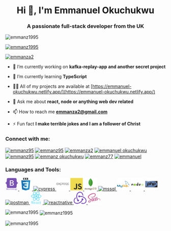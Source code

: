 <h1 align="center">Hi 👋, I'm Emmanuel Okuchukwu</h1>
<h3 align="center">A passionate full-stack developer from the UK</h3>

<p align="left"> <img src="https://komarev.com/ghpvc/?username=emmanz1995&label=Profile%20views&color=0e75b6&style=flat" alt="emmanz1995" /> </p>

<p align="left"> <a href="https://github.com/ryo-ma/github-profile-trophy"><img src="https://github-profile-trophy.vercel.app/?username=emmanz1995" alt="emmanz1995" /></a> </p>

<p align="left"> <a href="https://twitter.com/emmanza2" target="blank"><img src="https://img.shields.io/twitter/follow/emmanza2?logo=twitter&style=for-the-badge" alt="emmanza2" /></a> </p>

- 🔭 I’m currently working on **kafka-replay-app and another secret project**

- 🌱 I’m currently learning **TypeScript**

- 👨‍💻 All of my projects are available at [https://emmanuel-okuchukwu.netlify.app/](https://emmanuel-okuchukwu.netlify.app/)

- 💬 Ask me about **react, node or anything web dev related**

- 📫 How to reach me **emmanza2@gmail.com**

- ⚡ Fun fact **I make terrible jokes and I am a follower of Christ**

<h3 align="left">Connect with me:</h3>
<p align="left">
<a href="https://codepen.io/emmanz95" target="blank"><img align="center" src="https://raw.githubusercontent.com/rahuldkjain/github-profile-readme-generator/master/src/images/icons/Social/codepen.svg" alt="emmanz95" height="30" width="40" /></a>
<a href="https://dev.to/emmanz95" target="blank"><img align="center" src="https://raw.githubusercontent.com/rahuldkjain/github-profile-readme-generator/master/src/images/icons/Social/devto.svg" alt="emmanz95" height="30" width="40" /></a>
<a href="https://twitter.com/emmanza2" target="blank"><img align="center" src="https://raw.githubusercontent.com/rahuldkjain/github-profile-readme-generator/master/src/images/icons/Social/twitter.svg" alt="emmanza2" height="30" width="40" /></a>
<a href="https://linkedin.com/in/emmanuel okuchukwu" target="blank"><img align="center" src="https://raw.githubusercontent.com/rahuldkjain/github-profile-readme-generator/master/src/images/icons/Social/linked-in-alt.svg" alt="emmanuel okuchukwu" height="30" width="40" /></a>
<a href="https://stackoverflow.com/users/emmanz95" target="blank"><img align="center" src="https://raw.githubusercontent.com/rahuldkjain/github-profile-readme-generator/master/src/images/icons/Social/stack-overflow.svg" alt="emmanz95" height="30" width="40" /></a>
<a href="https://fb.com/emmanz okuchukwu" target="blank"><img align="center" src="https://raw.githubusercontent.com/rahuldkjain/github-profile-readme-generator/master/src/images/icons/Social/facebook.svg" alt="emmanz okuchukwu" height="30" width="40" /></a>
<a href="https://instagram.com/emmanz77" target="blank"><img align="center" src="https://raw.githubusercontent.com/rahuldkjain/github-profile-readme-generator/master/src/images/icons/Social/instagram.svg" alt="emmanz77" height="30" width="40" /></a>
<a href="https://www.youtube.com/c/emmanuel" target="blank"><img align="center" src="https://raw.githubusercontent.com/rahuldkjain/github-profile-readme-generator/master/src/images/icons/Social/youtube.svg" alt="emmanuel" height="30" width="40" /></a>
</p>

<h3 align="left">Languages and Tools:</h3>
<p align="left"> <a href="https://getbootstrap.com" target="_blank" rel="noreferrer"> <img src="https://raw.githubusercontent.com/devicons/devicon/master/icons/bootstrap/bootstrap-plain-wordmark.svg" alt="bootstrap" width="40" height="40"/> </a> <a href="https://www.w3schools.com/css/" target="_blank" rel="noreferrer"> <img src="https://raw.githubusercontent.com/devicons/devicon/master/icons/css3/css3-original-wordmark.svg" alt="css3" width="40" height="40"/> </a> <a href="https://www.cypress.io" target="_blank" rel="noreferrer"> <img src="https://raw.githubusercontent.com/simple-icons/simple-icons/6e46ec1fc23b60c8fd0d2f2ff46db82e16dbd75f/icons/cypress.svg" alt="cypress" width="40" height="40"/> </a> <a href="https://expressjs.com" target="_blank" rel="noreferrer"> <img src="https://raw.githubusercontent.com/devicons/devicon/master/icons/express/express-original-wordmark.svg" alt="express" width="40" height="40"/> </a> <a href="https://developer.mozilla.org/en-US/docs/Web/JavaScript" target="_blank" rel="noreferrer"> <img src="https://raw.githubusercontent.com/devicons/devicon/master/icons/javascript/javascript-original.svg" alt="javascript" width="40" height="40"/> </a> <a href="https://www.mongodb.com/" target="_blank" rel="noreferrer"> <img src="https://raw.githubusercontent.com/devicons/devicon/master/icons/mongodb/mongodb-original-wordmark.svg" alt="mongodb" width="40" height="40"/> </a> <a href="https://www.microsoft.com/en-us/sql-server" target="_blank" rel="noreferrer"> <img src="https://www.svgrepo.com/show/303229/microsoft-sql-server-logo.svg" alt="mssql" width="40" height="40"/> </a> <a href="https://www.mysql.com/" target="_blank" rel="noreferrer"> <img src="https://raw.githubusercontent.com/devicons/devicon/master/icons/mysql/mysql-original-wordmark.svg" alt="mysql" width="40" height="40"/> </a> <a href="https://nodejs.org" target="_blank" rel="noreferrer"> <img src="https://raw.githubusercontent.com/devicons/devicon/master/icons/nodejs/nodejs-original-wordmark.svg" alt="nodejs" width="40" height="40"/> </a> <a href="https://www.php.net" target="_blank" rel="noreferrer"> <img src="https://raw.githubusercontent.com/devicons/devicon/master/icons/php/php-original.svg" alt="php" width="40" height="40"/> </a> <a href="https://postman.com" target="_blank" rel="noreferrer"> <img src="https://www.vectorlogo.zone/logos/getpostman/getpostman-icon.svg" alt="postman" width="40" height="40"/> </a> <a href="https://reactjs.org/" target="_blank" rel="noreferrer"> <img src="https://raw.githubusercontent.com/devicons/devicon/master/icons/react/react-original-wordmark.svg" alt="react" width="40" height="40"/> </a> <a href="https://reactnative.dev/" target="_blank" rel="noreferrer"> <img src="https://reactnative.dev/img/header_logo.svg" alt="reactnative" width="40" height="40"/> </a> <a href="https://redux.js.org" target="_blank" rel="noreferrer"> <img src="https://raw.githubusercontent.com/devicons/devicon/master/icons/redux/redux-original.svg" alt="redux" width="40" height="40"/> </a> <a href="https://sass-lang.com" target="_blank" rel="noreferrer"> <img src="https://raw.githubusercontent.com/devicons/devicon/master/icons/sass/sass-original.svg" alt="sass" width="40" height="40"/> </a> </p>

<p><img align="left" src="https://github-readme-stats.vercel.app/api/top-langs?username=emmanz1995&show_icons=true&locale=en&layout=compact" alt="emmanz1995" /></p>

<p>&nbsp;<img align="center" src="https://github-readme-stats.vercel.app/api?username=emmanz1995&show_icons=true&locale=en" alt="emmanz1995" /></p>

<p><img align="center" src="https://github-readme-streak-stats.herokuapp.com/?user=emmanz1995&" alt="emmanz1995" /></p>
